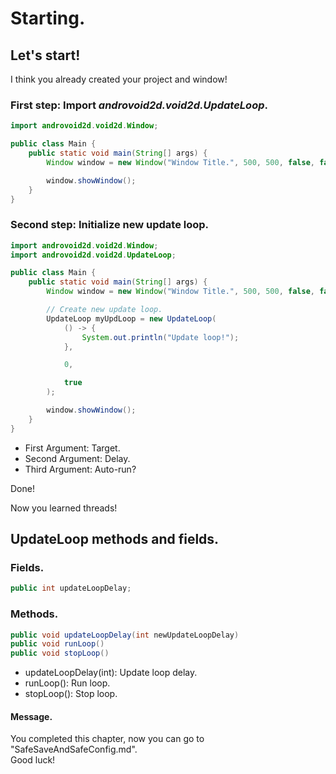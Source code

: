 # Starting.
## Let's start!
I think you already created your project and window!

### First step: Import *androvoid2d.void2d.UpdateLoop*.

```java
import androvoid2d.void2d.Window;

public class Main {
    public static void main(String[] args) {
        Window window = new Window("Window Title.", 500, 500, false, false);

        window.showWindow();
    }
}
```

### Second step: Initialize new update loop.

```java
import androvoid2d.void2d.Window;
import androvoid2d.void2d.UpdateLoop;

public class Main {
    public static void main(String[] args) {
        Window window = new Window("Window Title.", 500, 500, false, false);

        // Create new update loop.
        UpdateLoop myUpdLoop = new UpdateLoop(
            () -> {
                System.out.println("Update loop!");
            },

            0,

            true
        );

        window.showWindow();
    }
}
```

- First Argument: Target.
- Second Argument: Delay.
- Third Argument: Auto-run?

Done!

Now you learned threads!

## UpdateLoop methods and fields.
### Fields.
```java
public int updateLoopDelay;
```

### Methods.
```java
public void updateLoopDelay(int newUpdateLoopDelay)
public void runLoop()
public void stopLoop()
```

- updateLoopDelay(int): Update loop delay.
- runLoop(): Run loop.
- stopLoop(): Stop loop.

#### Message.
You completed this chapter, now you can go to "SafeSaveAndSafeConfig.md".
<br>Good luck!

